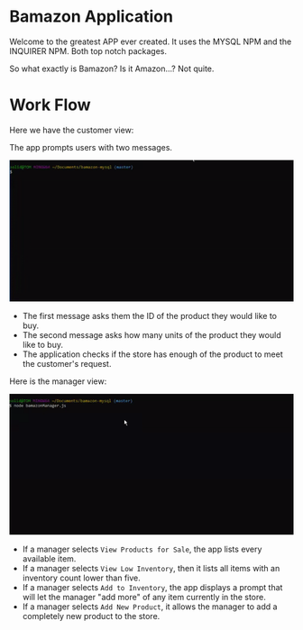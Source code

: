 # Bamazon Application

Welcome to the greatest APP ever created. It uses the MYSQL NPM and the INQUIRER NPM. Both top notch packages.

So what exactly is Bamazon? Is it Amazon...? Not quite.

# Work Flow

Here we have the customer view:

The app prompts users with two messages.

![Gif 1](/images/1.gif)

   * The first message asks them the ID of the product they would like to buy.
   * The second message asks how many units of the product they would like to buy.
   * The application checks if the store has enough of the product to meet the customer's request.

Here is the manager view:

![Gif 2](/images/2.gif)

   * If a manager selects `View Products for Sale`, the app lists every available item.
   * If a manager selects `View Low Inventory`, then it lists all items with an inventory count lower than five.
   * If a manager selects `Add to Inventory`, the app displays a prompt that will let the manager "add more" of any item currently in the store.
   * If a manager selects `Add New Product`, it allows the manager to add a completely new product to the store.